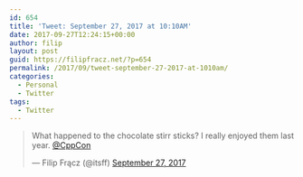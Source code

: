 ```yaml
---
id: 654
title: 'Tweet: September 27, 2017 at 10:10AM'
date: 2017-09-27T12:24:15+00:00
author: filip
layout: post
guid: https://filipfracz.net/?p=654
permalink: /2017/09/tweet-september-27-2017-at-1010am/
categories:
  - Personal
  - Twitter
tags:
  - Twitter
---
```

<blockquote class="twitter-tweet">
<p dir="ltr" lang="en">What happened to the chocolate stirr sticks? I really enjoyed them last year. <a href="https://twitter.com/CppCon">@CppCon</a></p>
— Filip Frącz (@itsff) <a href="https://twitter.com/itsff/status/913088348511551488">September 27, 2017</a></blockquote>
<script async src="//platform.twitter.com/widgets.js" charset="utf-8"></script>